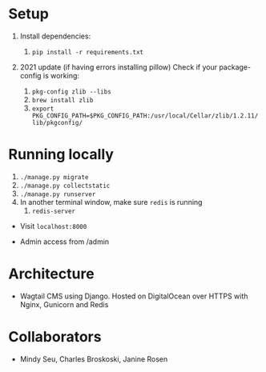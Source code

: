 # Setup

1. Install dependencies: 
    1. `pip install -r requirements.txt`

2. 2021 update (if having errors installing pillow) Check if your package-config is working:
    1. `pkg-config zlib --libs`
    2. `brew install zlib`
    3. `export PKG_CONFIG_PATH=$PKG_CONFIG_PATH:/usr/local/Cellar/zlib/1.2.11/lib/pkgconfig/`

# Running locally
1. `./manage.py migrate`
2. `./manage.py collectstatic`
3. `./manage.py runserver`
4. In another terminal window, make sure `redis` is running
	1. `redis-server`

- Visit `localhost:8000`

- Admin access from /admin

# Architecture

- Wagtail CMS using Django. Hosted on DigitalOcean over HTTPS with Nginx, Gunicorn and Redis

# Collaborators
- Mindy Seu, Charles Broskoski, Janine Rosen
